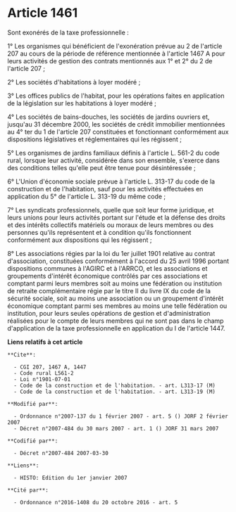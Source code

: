 # Article 1461

Sont exonérés de la taxe professionnelle :

1° Les organismes qui bénéficient de l'exonération prévue au 2 de l'article 207 au cours de la période de référence
mentionnée à l'article 1467 A pour leurs activités de gestion des contrats mentionnés aux 1° et 2° du 2 de l'article 207 ;

2° Les sociétés d'habitations à loyer modéré ;

3° Les offices publics de l'habitat, pour les opérations faites en application de la législation sur les habitations à loyer
modéré ;

4° Les sociétés de bains-douches, les sociétés de jardins ouvriers et, jusqu'au 31 décembre 2000, les sociétés de crédit
immobilier mentionnées au 4° ter du 1 de l'article 207 constituées et fonctionnant conformément aux dispositions législatives
et réglementaires qui les régissent ;

5° Les organismes de jardins familiaux définis à l'article L. 561-2 du code rural, lorsque leur activité, considérée dans son
ensemble, s'exerce dans des conditions telles qu'elle peut être tenue pour désintéressée ;

6° L'Union d'économie sociale prévue à l'article L. 313-17 du code de la construction et de l'habitation, sauf pour les
activités effectuées en application du 5° de l'article L. 313-19 du même code ;

7° Les syndicats professionnels, quelle que soit leur forme juridique, et leurs unions pour leurs activités portant sur
l'étude et la défense des droits et des intérêts collectifs matériels ou moraux de leurs membres ou des personnes qu'ils
représentent et à condition qu'ils fonctionnent conformément aux dispositions qui les régissent ;

8° Les associations régies par la loi du 1er juillet 1901 relative au contrat d'association, constituées conformément à
l'accord du 25 avril 1996 portant dispositions communes à l'AGIRC et à l'ARRCO, et les associations et groupements d'intérêt
économique contrôlés par ces associations et comptant parmi leurs membres soit au moins une fédération ou institution de
retraite complémentaire régie par le titre II du livre IX du code de la sécurité sociale, soit au moins une association ou un
groupement d'intérêt économique comptant parmi ses membres au moins une telle fédération ou institution, pour leurs seules
opérations de gestion et d'administration réalisées pour le compte de leurs membres qui ne sont pas dans le champ
d'application de la taxe professionnelle en application du I de l'article 1447.

**Liens relatifs à cet article**

	**Cite**:

	  - CGI 207, 1467 A, 1447
	  - Code rural L561-2
	  - Loi n°1901-07-01
	  - Code de la construction et de l'habitation. - art. L313-17 (M)
	  - Code de la construction et de l'habitation. - art. L313-19 (M)

	**Modifié par**:

	  - Ordonnance n°2007-137 du 1 février 2007 - art. 5 () JORF 2 février 2007
	  - Décret n°2007-484 du 30 mars 2007 - art. 1 () JORF 31 mars 2007

	**Codifié par**:

	  - Décret n°2007-484 2007-03-30

	**Liens**:

	  - HISTO: Edition du 1er janvier 2007

	**Cité par**:

	  - Ordonnance n°2016-1408 du 20 octobre 2016 - art. 5
